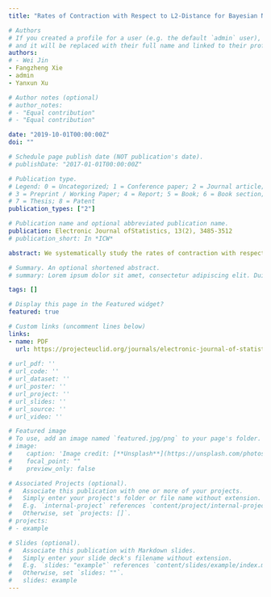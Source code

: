 ```yaml
---
title: "Rates of Contraction with Respect to L2-Distance for Bayesian Nonparametric Regression"

# Authors
# If you created a profile for a user (e.g. the default `admin` user), write the username (folder name) here 
# and it will be replaced with their full name and linked to their profile.
authors:
# - Wei Jin
- Fangzheng Xie
- admin
- Yanxun Xu

# Author notes (optional)
# author_notes:
# - "Equal contribution"
# - "Equal contribution"

date: "2019-10-01T00:00:00Z"
doi: ""

# Schedule page publish date (NOT publication's date).
# publishDate: "2017-01-01T00:00:00Z"

# Publication type.
# Legend: 0 = Uncategorized; 1 = Conference paper; 2 = Journal article;
# 3 = Preprint / Working Paper; 4 = Report; 5 = Book; 6 = Book section;
# 7 = Thesis; 8 = Patent
publication_types: ["2"]

# Publication name and optional abbreviated publication name.
publication: Electronic Journal ofStatistics, 13(2), 3485-3512
# publication_short: In *ICW*

abstract: We systematically study the rates of contraction with respect to the integrated L2-distance for Bayesian nonparametric regression in a generic framework, and, notably, without assuming the regression function space to be uniformly bounded. The generic framework is very flexible and can be applied to a wide class of nonparametric prior models. Three non-trivial applications of the framework are provided: The finite random series regression of an α-Hölder function, with adaptive rates of contraction up to a logarithmic factor; The un-modified block prior regression of an α-Sobolev function, with adaptive-and-exact rates of contraction; The Gaussian spline regression of an α-Hölder function, with near optimal rates of contraction. These applications serve as generalization or complement of their respective results in the literature. Extensions to the fixed-design regression problem and sparse additive models in high dimensions are discussed as well.

# Summary. An optional shortened abstract.
# summary: Lorem ipsum dolor sit amet, consectetur adipiscing elit. Duis posuere tellus ac convallis placerat. Proin tincidunt magna sed ex sollicitudin condimentum.

tags: []

# Display this page in the Featured widget?
featured: true

# Custom links (uncomment lines below)
links:
- name: PDF
  url: https://projecteuclid.org/journals/electronic-journal-of-statistics/volume-13/issue-2/Rates-of-contraction-with-respect-to-L_2-distance-for-Bayesian/10.1214/19-EJS1616.full
  
# url_pdf: ''
# url_code: ''
# url_dataset: ''
# url_poster: ''
# url_project: ''
# url_slides: ''
# url_source: ''
# url_video: ''

# Featured image
# To use, add an image named `featured.jpg/png` to your page's folder. 
# image:
#    caption: 'Image credit: [**Unsplash**](https://unsplash.com/photos/pLCdAaMFLTE)'
#    focal_point: ""
#    preview_only: false

# Associated Projects (optional).
#   Associate this publication with one or more of your projects.
#   Simply enter your project's folder or file name without extension.
#   E.g. `internal-project` references `content/project/internal-project/index.md`.
#   Otherwise, set `projects: []`.
# projects:
# - example

# Slides (optional).
#   Associate this publication with Markdown slides.
#   Simply enter your slide deck's filename without extension.
#   E.g. `slides: "example"` references `content/slides/example/index.md`.
#   Otherwise, set `slides: ""`.
#   slides: example
---
```


